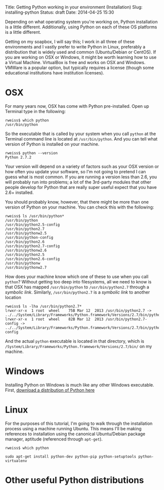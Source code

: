 Title: Getting Python working in your environment (Installation)
Slug: installing-python
Status: draft
Date: 2014-04-25 15:30

Depending on what operating system you're working on, Python installation is a little different.  Additionally, using Python on each of these OS platforms is a little different.

Getting on my soapbox, I will say this; I work in all three of these environments and I vastly prefer to write Python in Linux, preferably a distribution that is widely used and common (Ubuntu/Debian or CentOS).  If you are working on OSX or Windows, it might be worth learning how to use a Virtual Machine.  VirtualBox is free and works on OSX and Windows.  VMWare is a popular option, but typically requires a license (though some educational institutions have institution licenses).

# OSX

For many years now, OSX has come with Python pre-installed.  Open up Terminal type in the following:

```
rweiss$ which python
/usr/bin/python
```

So the executable that is called by your system when you call `python` at the Terminal command line is located at `/usr/bin/python`.  And you can tell what version of Python is installed on your machine.  

```
rweiss$ python --version
Python 2.7.2
```

Your version will depend on a variety of factors such as your OSX version or how often you update your software, so I'm not going to pretend I can guess what is most common.  If you are running a version less than 2.6, you will probably run into problems; a lot of the 3rd-party modules that other people develop for Python that are really super useful expect that you have 2.6+ installed.

You should probably know, however, that there might be more than one version of Python on your machine.  You can check this with the following:

```
rweiss$ ls /usr/bin/python*
/usr/bin/python			
/usr/bin/python2.5-config	
/usr/bin/python2.7		
/usr/bin/pythonw2.5
/usr/bin/python-config		
/usr/bin/python2.6		
/usr/bin/python2.7-config	
/usr/bin/pythonw2.6
/usr/bin/python2.5		
/usr/bin/python2.6-config	
/usr/bin/pythonw		
/usr/bin/pythonw2.7
```

How does your machine know which one of these to use when you call `python`?  Without getting too deep into filesystems, all we need to know is that OSX has mapped `/usr/bin/python` to `/usr/bin/python2.7` through a _symbolic link_.  Similarly, `/usr/bin/python2.7` is a _symbolic link_ to another location

```
rweiss$ ls -lha /usr/bin/python2.7*
lrwxr-xr-x  1 root  wheel    75B Mar 12  2013 /usr/bin/python2.7 -> ../../System/Library/Frameworks/Python.framework/Versions/2.7/bin/python2.7
lrwxr-xr-x  1 root  wheel    82B Mar 12  2013 /usr/bin/python2.7-config -> ../../System/Library/Frameworks/Python.framework/Versions/2.7/bin/python2.7-config
```

And the actual `python` executable is located in that directory, which is `/System/Library/Frameworks/Python.framework/Versions/2.7/bin/` on my machine.


# Windows

Installing Python on Windows is much like any other Windows executable.  First, [download a distribution of Python here][pythonwin]

# Linux

For the purposes of this tutorial, I'm going to walk through the installation process using a machine running Ubuntu.  This means I'll be making references to installation using the canonical Ubuntu/Debian package manager, aptitude (referenced through `apt-get`).  


```
rweiss$ which python
```

```
sudo apt-get install python-dev python-pip python-setuptools python-virtualenv
```


# Other useful Python distributions

[pythonwin]: http://www.python.com